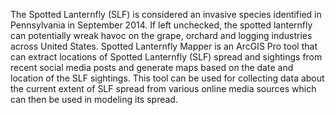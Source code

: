 The Spotted Lanternfly (SLF) is considered an invasive species identified in Pennsylvania in September 2014. If left unchecked, the spotted lanternfly can potentially wreak havoc on the grape, orchard and logging industries across United States. Spotted Lanternfly Mapper is an ArcGIS Pro tool that can extract locations of Spotted Lanternfly (SLF) spread and sightings from recent social media posts and generate maps based on the date and location of the SLF sightings. This tool can be used for collecting data about the current extent of SLF spread from various online media sources which can then be used in modeling its spread.
